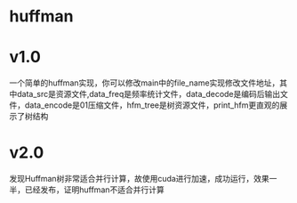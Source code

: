 # huffman
# v1.0
一个简单的huffman实现，你可以修改main中的file_name实现修改文件地址，其中data_src是资源文件,data_freq是频率统计文件，data_decode是编码后输出文件，data_encode是01压缩文件，hfm_tree是树资源文件，print_hfm更直观的展示了树结构

# v2.0
发现Huffman树非常适合并行计算，故使用cuda进行加速，成功运行，效果一半，已经发布，证明huffman不适合并行计算

